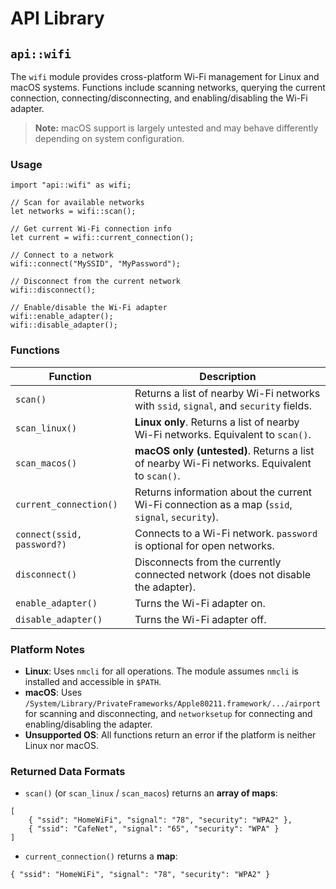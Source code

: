 # API Library

## `api::wifi`

The `wifi` module provides cross-platform Wi-Fi management for Linux and macOS systems. Functions include scanning networks, querying the current connection, connecting/disconnecting, and enabling/disabling the Wi-Fi adapter.

> **Note:** macOS support is largely untested and may behave differently depending on system configuration.

### Usage

```rust,ignore
import "api::wifi" as wifi;

// Scan for available networks
let networks = wifi::scan();

// Get current Wi-Fi connection info
let current = wifi::current_connection();

// Connect to a network
wifi::connect("MySSID", "MyPassword");

// Disconnect from the current network
wifi::disconnect();

// Enable/disable the Wi-Fi adapter
wifi::enable_adapter();
wifi::disable_adapter();
```

### Functions

| Function                   | Description                                                                                     |
| -------------------------- | ----------------------------------------------------------------------------------------------- |
| `scan()`                   | Returns a list of nearby Wi-Fi networks with `ssid`, `signal`, and `security` fields.           |
| `scan_linux()`             | **Linux only**. Returns a list of nearby Wi-Fi networks. Equivalent to `scan()`.                |
| `scan_macos()`             | **macOS only (untested)**. Returns a list of nearby Wi-Fi networks. Equivalent to `scan()`.     |
| `current_connection()`     | Returns information about the current Wi-Fi connection as a map (`ssid`, `signal`, `security`). |
| `connect(ssid, password?)` | Connects to a Wi-Fi network. `password` is optional for open networks.                          |
| `disconnect()`             | Disconnects from the currently connected network (does not disable the adapter).                |
| `enable_adapter()`         | Turns the Wi-Fi adapter on.                                                                     |
| `disable_adapter()`        | Turns the Wi-Fi adapter off.                                                                    |

### Platform Notes

-   **Linux**: Uses `nmcli` for all operations. The module assumes `nmcli` is installed and accessible in `$PATH`.
-   **macOS**: Uses `/System/Library/PrivateFrameworks/Apple80211.framework/.../airport` for scanning and disconnecting, and `networksetup` for connecting and enabling/disabling the adapter.
-   **Unsupported OS**: All functions return an error if the platform is neither Linux nor macOS.

### Returned Data Formats

-   `scan()` (or `scan_linux` / `scan_macos`) returns an **array of maps**:

```rust,ignore
[
    { "ssid": "HomeWiFi", "signal": "78", "security": "WPA2" },
    { "ssid": "CafeNet", "signal": "65", "security": "WPA" }
]
```

-   `current_connection()` returns a **map**:

```rust,ignore
{ "ssid": "HomeWiFi", "signal": "78", "security": "WPA2" }
```
